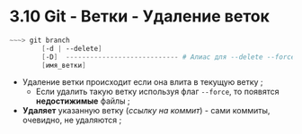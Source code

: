 # 3.10 Git - Ветки - Удаление веток

```powershell
~~~> git branch
        [-d | --delete]
        [-D]  ---------------------------- # Алиас для --delete --force
        [имя_ветки]
```
+ Удаление ветки происходит если она влита в текущую ветку ;
  + Если удалить такую ветку используя флаг `--force`, то появятся **недостижимые** файлы ;
+ **Удаляет** указанную ветку (_ссылку на коммит_) - сами коммиты, очевидно, не удаляются ;
